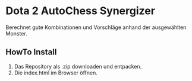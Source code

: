 
# Dota 2 AutoChess Synergizer

Berechnet gute Kombinationen und Vorschläge anhand der ausgewählten Monster.

## HowTo Install
1. Das Repository als .zip downloaden und entpacken.
2. Die index.html im Browser öffnen.
